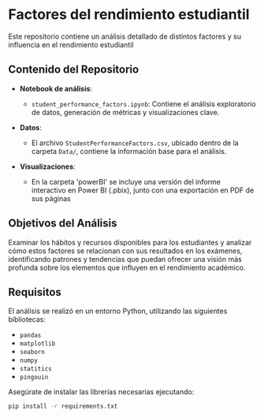 # Factores del rendimiento estudiantil

Este repositorio contiene un análisis detallado de distintos factores y su influencia en el rendimiento estudiantil

## Contenido del Repositorio

- **Notebook de análisis**: 
  - `student_performance_factors.ipynb`: Contiene el análisis exploratorio de datos, generación de métricas y visualizaciones clave.

- **Datos**:
  - El archivo `StudentPerformanceFactors.csv`, ubicado dentro de la carpeta `Data/`, contiene la información base para el análisis.

- **Visualizaciones**:
  - En la carpeta 'powerBI' se incluye una versión del informe interactivo en Power BI (.pbix), junto con una exportación en PDF de sus páginas 

## Objetivos del Análisis

Examinar los hábitos y recursos disponibles para los estudiantes y analizar cómo estos factores se relacionan con sus resultados en los exámenes, identificando patrones y tendencias que puedan ofrecer una visión más profunda sobre los elementos que influyen en el rendimiento académico.

## Requisitos

El análisis se realizó en un entorno Python, utilizando las siguientes bibliotecas:
- `pandas`
- `matplotlib`
- `seaborn`
- `numpy`
- `statitics`
- `pingouin`


Asegúrate de instalar las librerías necesarias ejecutando:

```bash
pip install -r requirements.txt
